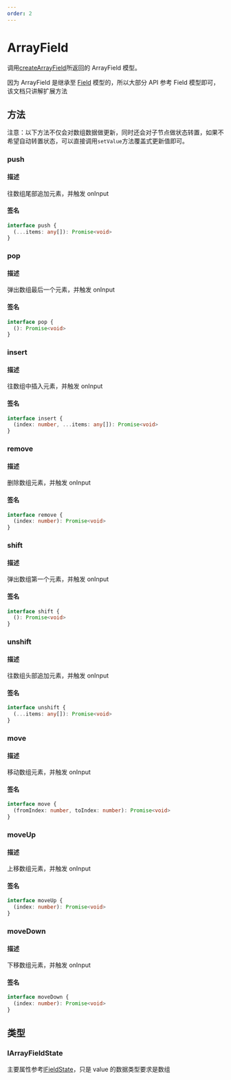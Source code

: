 ```yaml
---
order: 2
---
```


# ArrayField

调用[createArrayField](/api/models/form#createarrayfield)所返回的 ArrayField 模型。

因为 ArrayField 是继承至 [Field](/api/models/field) 模型的，所以大部分 API 参考 Field 模型即可，该文档只讲解扩展方法

## 方法

<Alert>

注意：以下方法不仅会对数组数据做更新，同时还会对子节点做状态转置，如果不希望自动转置状态，可以直接调用`setValue`方法覆盖式更新值即可。

</Alert>

### push

#### 描述

往数组尾部追加元素，并触发 onInput

#### 签名

```ts
interface push {
  (...items: any[]): Promise<void>
}
```

### pop

#### 描述

弹出数组最后一个元素，并触发 onInput

#### 签名

```ts
interface pop {
  (): Promise<void>
}
```

### insert

#### 描述

往数组中插入元素，并触发 onInput

#### 签名

```ts
interface insert {
  (index: number, ...items: any[]): Promise<void>
}
```

### remove

#### 描述

删除数组元素，并触发 onInput

#### 签名

```ts
interface remove {
  (index: number): Promise<void>
}
```

### shift

#### 描述

弹出数组第一个元素，并触发 onInput

#### 签名

```ts
interface shift {
  (): Promise<void>
}
```

### unshift

#### 描述

往数组头部追加元素，并触发 onInput

#### 签名

```ts
interface unshift {
  (...items: any[]): Promise<void>
}
```

### move

#### 描述

移动数组元素，并触发 onInput

#### 签名

```ts
interface move {
  (fromIndex: number, toIndex: number): Promise<void>
}
```

### moveUp

#### 描述

上移数组元素，并触发 onInput

#### 签名

```ts
interface moveUp {
  (index: number): Promise<void>
}
```

### moveDown

#### 描述

下移数组元素，并触发 onInput

#### 签名

```ts
interface moveDown {
  (index: number): Promise<void>
}
```

## 类型

### IArrayFieldState

主要属性参考[IFieldState](/api/models/field#ifieldstate)，只是 value 的数据类型要求是数组
